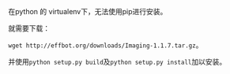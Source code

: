 在python 的 virtualenv下，无法使用pip进行安装。

就需要下载：

`wget http://effbot.org/downloads/Imaging-1.1.7.tar.gz`。

并使用`python setup.py build`及`python setup.py install`加以安装。
